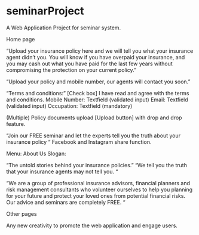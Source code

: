 # seminarProject

A Web Application Project for seminar system.

Home page

“Upload your insurance policy here and we will tell you what your insurance agent didn’t you. 
You will know if you have overpaid your insurance, and you may cash out what you have paid for 
the last few years without compromising the protection on your current policy.”

“Upload your policy and mobile number, our agents will contact you soon.”

“Terms and conditions:”
[Check box] I have read and agree with the terms and conditions.
Mobile Number: Textfield (validated input)
Email: Textfield (validated input)
Occupation: Textfield (mandatory)

(Multiple) Policy documents upload [Upload button] with drop and drop feature.

“Join our FREE seminar and let the experts tell you the truth about your insurance policy “
Facebook and Instagram share function.


Menu: About Us 
Slogan: 

“The untold stories behind your insurance policies.” 
“We tell you the truth that your insurance agents may not tell you. “

“We are a group of professional insurance advisors, financial planners and risk management 
consultants who volunteer ourselves to help you planning for your future and protect your 
loved ones from potential financial risks. Our advice and seminars are completely FREE. “

Other pages

Any new creativity to promote the web application and engage users. 
